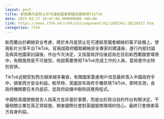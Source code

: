 ```yaml
---
layout: post
title: 新西蘭月底禁止於可連結國會網絡設備使用TikTok
date: 2023-03-17 10:47:08.000000000 +08:00
link: https://news.rthk.hk/rthk/ch/component/k2/1692341-20230317.htm
categories: rthk
---
```


新西蘭出於網絡安全考慮，將於本月底禁止在可連結至國會網絡的電子設備上，使用影片分享平台TikTok。官員說政府聽取網絡安全專家的建議後，進行內部討論及與其他國家討論後，作出今次決定，又指當局評估後認為在目前新西蘭國會環境中，有關風險是不可接受。他說需要使用TikTok完成工作的人員，當局會作出特別安排。

TikTok近期受到西方越來越多審查，有關國家憂慮用戶信息最終落入中國政府手中，損害西方安全利益。較早時，英國宣布政府手機禁用TikTok，即時生效，各政府機關要在本月底前，從政府設備中刪除該應用程式。

中國駐英國使館發言人指英方並非基於事實，而是出於政治目的作出有關決定，干擾相關企業在英正常經營，損害國際社會對英國營商環境的信心，最終只會損害英方自身利益。
